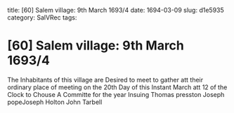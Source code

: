 title: [60] Salem village: 9th March 1693/4
date: 1694-03-09
slug: d1e5935
category: SalVRec
tags: 


<div markdown class="doc" id="d1e5935">


# [60] Salem village: 9th March 1693/4

The Inhabitants of this village are Desired to meet to gather att their ordinary place of meeting on the 20th Day of this Instant March att 12 of the Clock to Chouse A Committe for the year Insuing Thomas presston Joseph popeJoseph Holton John Tarbell
</div>
